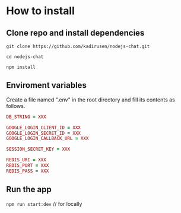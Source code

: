 # How to install
## Clone repo and install dependencies
`git clone https://github.com/kadirusen/nodejs-chat.git`

`cd nodejs-chat`

`npm install`

## Enviroment variables
Create a file named ".env" in the root directory and fill its contents as follows.

```ruby
DB_STRING = XXX

GOOGLE_LOGIN_CLIENT_ID = XXX
GOOGLE_LOGIN_SECRET_ID = XXX
GOOGLE_LOGIN_CALLBACK_URL = XXX

SESSION_SECRET_KEY = XXX

REDIS_URI = XXX
REDIS_PORT = XXX
REDIS_PASS = XXX
```

## Run the app
`npm run start:dev` // for locally
